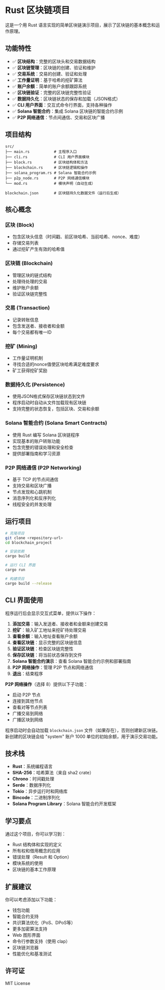 # Rust 区块链项目

这是一个用 Rust 语言实现的简单区块链演示项目，展示了区块链的基本概念和运作原理。

## 功能特性

- ✅ **区块结构**：完整的区块头和交易数据结构
- ✅ **区块链管理**：区块链的创建、验证和维护
- ✅ **交易系统**：交易的创建、验证和处理
- ✅ **工作量证明**：基于哈希的挖矿算法
- ✅ **账户余额**：简单的账户余额跟踪系统
- ✅ **区块链验证**：完整的区块链完整性验证
- ✅ **数据持久化**：区块链状态的保存和加载（JSON格式）
- ✅ **CLI 用户界面**：交互式命令行界面，支持各种操作
- ✅ **Solana 智能合约**：集成 Solana 区块链的智能合约示例
- ✅ **P2P 网络通信**：节点间通信、交易和区块广播

## 项目结构

```
src/
├── main.rs           # 主程序入口
├── cli.rs            # CLI 用户界面模块
├── block.rs          # 区块结构体和方法
├── blockchain.rs     # 区块链逻辑和操作
├── solana_program.rs # Solana 智能合约示例
├── p2p_node.rs       # P2P 网络通信模块
└── mod.rs            # 模块声明（自动生成）

blockchain.json       # 区块链持久化数据文件（运行后生成）
```

## 核心概念

### 区块 (Block)
- 包含区块头信息（时间戳、前区块哈希、当前哈希、nonce、难度）
- 存储交易列表
- 通过挖矿产生有效的哈希值

### 区块链 (Blockchain)
- 管理区块的链式结构
- 处理待处理的交易
- 维护账户余额
- 验证区块链完整性

### 交易 (Transaction)
- 记录转账信息
- 包含发送者、接收者和金额
- 每个交易都有唯一ID

### 挖矿 (Mining)
- 工作量证明机制
- 寻找合适的nonce值使区块哈希满足难度要求
- 矿工获得挖矿奖励

### 数据持久化 (Persistence)
- 使用JSON格式保存区块链状态到文件
- 程序启动时自动从文件加载现有区块链
- 支持完整的状态恢复，包括区块、交易和余额

### Solana 智能合约 (Solana Smart Contracts)
- 使用 Rust 编写 Solana 区块链程序
- 实现基本的账户转账功能
- 包含完整的错误处理和安全检查
- 提供部署指南和学习资源

### P2P 网络通信 (P2P Networking)
- 基于 TCP 的节点间通信
- 支持交易和区块广播
- 节点发现和心跳机制
- 消息序列化和反序列化
- 线程安全的并发处理

## 运行项目

```bash
# 克隆项目
git clone <repository-url>
cd blockchain_project

# 安装依赖
cargo build

# 运行 CLI 界面
cargo run

# 构建项目
cargo build --release
```

## CLI 界面使用

程序运行后会显示交互式菜单，提供以下操作：

1. **添加交易**：输入发送者、接收者和金额来创建交易
2. **挖矿**：输入矿工地址来挖矿待处理交易
3. **查看余额**：输入地址查看账户余额
4. **查看区块链**：显示完整的区块链信息
5. **验证区块链**：检查区块链完整性
6. **保存区块链**：将当前状态保存到文件
7. **Solana 智能合约演示**：查看 Solana 智能合约示例和部署指南
8. **P2P 网络操作**：管理 P2P 节点和网络通信
9. **退出**：结束程序

**P2P 网络操作**（选择 8）提供以下子功能：
- 启动 P2P 节点
- 连接到其他节点
- 查看对等节点列表
- 广播交易到网络
- 广播区块到网络

程序启动时会自动加载 `blockchain.json` 文件（如果存在），否则创建新区块链。新创建的区块链会给 "system" 账户 1000 单位的初始余额，用于演示交易功能。

## 技术栈

- **Rust**：系统编程语言
- **SHA-256**：哈希算法（来自 sha2 crate）
- **Chrono**：时间戳处理
- **Serde**：数据序列化
- **Tokio**：异步运行时和网络库
- **Bincode**：二进制序列化
- **Solana Program Library**：Solana 智能合约开发框架

## 学习要点

通过这个项目，你可以学习到：
- Rust 结构体和实现的定义
- 所有权和借用概念的应用
- 错误处理（Result 和 Option）
- 模块系统的使用
- 区块链的基本工作原理

## 扩展建议

你可以考虑添加以下功能：
- 钱包功能
- 智能合约支持
- 共识算法优化（PoS、DPoS等）
- 更多加密算法支持
- Web 图形界面
- 命令行参数支持（使用 clap）
- 区块链浏览器
- 性能优化和基准测试

## 许可证

MIT License
